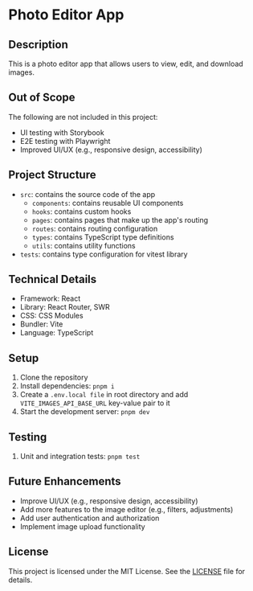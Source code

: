 # Photo Editor App

## Description

This is a photo editor app that allows users to view, edit, and download images.

## Out of Scope

The following are not included in this project:

- UI testing with Storybook
- E2E testing with Playwright
- Improved UI/UX (e.g., responsive design, accessibility)

## Project Structure

- `src`: contains the source code of the app
  - `components`: contains reusable UI components
  - `hooks`: contains custom hooks
  - `pages`: contains pages that make up the app's routing
  - `routes`: contains routing configuration
  - `types`: contains TypeScript type definitions
  - `utils`: contains utility functions
- `tests`: contains type configuration for vitest library

## Technical Details

- Framework: React
- Library: React Router, SWR
- CSS: CSS Modules
- Bundler: Vite
- Language: TypeScript

## Setup

1. Clone the repository
2. Install dependencies: `pnpm i`
3. Create a `.env.local file` in root directory and add `VITE_IMAGES_API_BASE_URL` key-value pair to it
4. Start the development server: `pnpm dev`

## Testing

1. Unit and integration tests: `pnpm test`

## Future Enhancements

- Improve UI/UX (e.g., responsive design, accessibility)
- Add more features to the image editor (e.g., filters, adjustments)
- Add user authentication and authorization
- Implement image upload functionality

## License

This project is licensed under the MIT License. See the [LICENSE](LICENSE) file for details.

